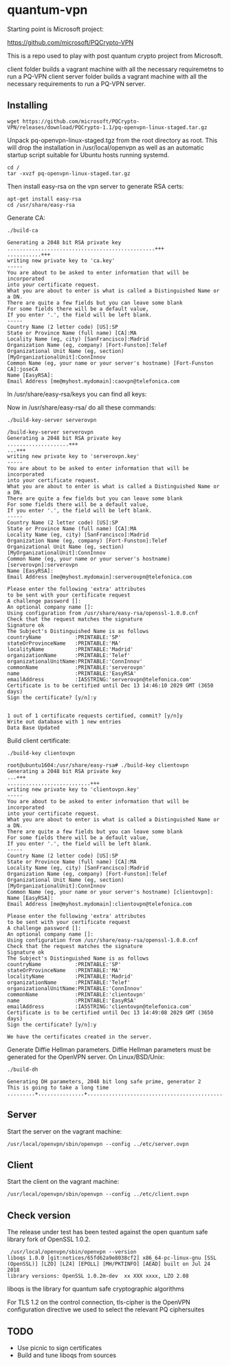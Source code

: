 # quantum-vpn

Starting point is Microsoft project:

https://github.com/microsoft/PQCrypto-VPN

This is a repo used to play with post quantum crypto project from Microsoft.

client folder builds a vagrant machine with all the necessary requiremetns to run a PQ-VPN client
server folder builds a vagrant machine with all the necessary requirements to run a PQ-VPN server.

## Installing

```
wget https://github.com/microsoft/PQCrypto-VPN/releases/download/PQCrypto-1.1/pq-openvpn-linux-staged.tar.gz
```

Unpack pq-openvpn-linux-staged.tgz from the root directory as root. This will drop the installation in /usr/local/openvpn as well as an automatic startup script suitable for Ubuntu hosts running systemd.

```
cd /
tar -xvzf pq-openvpn-linux-staged.tar.gz
```

Then install easy-rsa on the vpn server to generate RSA certs:

```
apt-get install easy-rsa
cd /usr/share/easy-rsa
```

Generate CA:


```
./build-ca 

Generating a 2048 bit RSA private key
................................................+++
...........+++
writing new private key to 'ca.key'
-----
You are about to be asked to enter information that will be incorporated
into your certificate request.
What you are about to enter is what is called a Distinguished Name or a DN.
There are quite a few fields but you can leave some blank
For some fields there will be a default value,
If you enter '.', the field will be left blank.
-----
Country Name (2 letter code) [US]:SP
State or Province Name (full name) [CA]:MA
Locality Name (eg, city) [SanFrancisco]:Madrid
Organization Name (eg, company) [Fort-Funston]:Telef
Organizational Unit Name (eg, section) [MyOrganizationalUnit]:ConnInnov
Common Name (eg, your name or your server's hostname) [Fort-Funston CA]:joseCA
Name [EasyRSA]:
Email Address [me@myhost.mydomain]:caovpn@telefonica.com
```

In /usr/share/easy-rsa/keys you can find all keys:

Now in /usr/share/easy-rsa/ do all these commands:

```
./build-key-server serverovpn

/build-key-server serverovpn
Generating a 2048 bit RSA private key
....................+++
...+++
writing new private key to 'serverovpn.key'
-----
You are about to be asked to enter information that will be incorporated
into your certificate request.
What you are about to enter is what is called a Distinguished Name or a DN.
There are quite a few fields but you can leave some blank
For some fields there will be a default value,
If you enter '.', the field will be left blank.
-----
Country Name (2 letter code) [US]:SP
State or Province Name (full name) [CA]:MA
Locality Name (eg, city) [SanFrancisco]:Madrid
Organization Name (eg, company) [Fort-Funston]:Telef
Organizational Unit Name (eg, section) [MyOrganizationalUnit]:ConnInnov
Common Name (eg, your name or your server's hostname) [serverovpn]:serverovpn
Name [EasyRSA]:
Email Address [me@myhost.mydomain]:serverovpn@telefonica.com

Please enter the following 'extra' attributes
to be sent with your certificate request
A challenge password []:
An optional company name []:
Using configuration from /usr/share/easy-rsa/openssl-1.0.0.cnf
Check that the request matches the signature
Signature ok
The Subject's Distinguished Name is as follows
countryName           :PRINTABLE:'SP'
stateOrProvinceName   :PRINTABLE:'MA'
localityName          :PRINTABLE:'Madrid'
organizationName      :PRINTABLE:'Telef'
organizationalUnitName:PRINTABLE:'ConnInnov'
commonName            :PRINTABLE:'serverovpn'
name                  :PRINTABLE:'EasyRSA'
emailAddress          :IA5STRING:'serverovpn@telefonica.com'
Certificate is to be certified until Dec 13 14:46:10 2029 GMT (3650 days)
Sign the certificate? [y/n]:y


1 out of 1 certificate requests certified, commit? [y/n]y
Write out database with 1 new entries
Data Base Updated
```

Build client certificate:

```
./build-key clientovpn

root@ubuntu1604:/usr/share/easy-rsa# ./build-key clientovpn
Generating a 2048 bit RSA private key
...+++
...........................+++
writing new private key to 'clientovpn.key'
-----
You are about to be asked to enter information that will be incorporated
into your certificate request.
What you are about to enter is what is called a Distinguished Name or a DN.
There are quite a few fields but you can leave some blank
For some fields there will be a default value,
If you enter '.', the field will be left blank.
-----
Country Name (2 letter code) [US]:SP
State or Province Name (full name) [CA]:MA
Locality Name (eg, city) [SanFrancisco]:Madrid
Organization Name (eg, company) [Fort-Funston]:Telef
Organizational Unit Name (eg, section) [MyOrganizationalUnit]:ConnInnov
Common Name (eg, your name or your server's hostname) [clientovpn]:
Name [EasyRSA]:
Email Address [me@myhost.mydomain]:clientovpn@telefonica.com

Please enter the following 'extra' attributes
to be sent with your certificate request
A challenge password []:
An optional company name []:
Using configuration from /usr/share/easy-rsa/openssl-1.0.0.cnf
Check that the request matches the signature
Signature ok
The Subject's Distinguished Name is as follows
countryName           :PRINTABLE:'SP'
stateOrProvinceName   :PRINTABLE:'MA'
localityName          :PRINTABLE:'Madrid'
organizationName      :PRINTABLE:'Telef'
organizationalUnitName:PRINTABLE:'ConnInnov'
commonName            :PRINTABLE:'clientovpn'
name                  :PRINTABLE:'EasyRSA'
emailAddress          :IA5STRING:'clientovpn@telefonica.com'
Certificate is to be certified until Dec 13 14:49:08 2029 GMT (3650 days)
Sign the certificate? [y/n]:y

We have the certificates created in the server.
```

Generate Diffie Hellman parameters. Diffie Hellman parameters must be generated for the OpenVPN server. On Linux/BSD/Unix:

```
./build-dh 

Generating DH parameters, 2048 bit long safe prime, generator 2
This is going to take a long time
.........+...............+..........................................................+...
```

## Server

Start the server on the vagrant machine:

```
/usr/local/openvpn/sbin/openvpn --config ../etc/server.ovpn
```

## Client
Start the client on the vagrant machine:

```
/usr/local/openvpn/sbin/openvpn --config ../etc/client.ovpn
```

## Check version


The release under test has been tested against the open quantum safe library fork of OpenSSL 1.0.2. 

```
 /usr/local/openvpn/sbin/openvpn --version
liboqs 1.0.0 [git:notices/65fd62a9e8038cf2] x86_64-pc-linux-gnu [SSL (OpenSSL)] [LZO] [LZ4] [EPOLL] [MH/PKTINFO] [AEAD] built on Jul 24 2018
library versions: OpenSSL 1.0.2m-dev  xx XXX xxxx, LZO 2.08
````
liboqs is the library for quantum safe cryptographic algorithms

For TLS 1.2 on the control connection, tls-cipher is the OpenVPN configuration directive we used to select the relevant PQ ciphersuites



## TODO

- Use picnic to sign certificates
- Build and tune liboqs from sources

